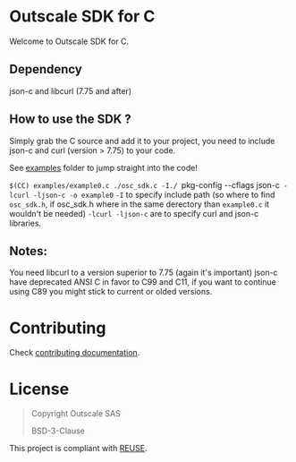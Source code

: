 # Outscale SDK for C

Welcome to Outscale SDK for C.

## Dependency

json-c and libcurl (7.75 and after)

## How to use the SDK ?

Simply grab the C source and add it to your project, you need to include json-c and curl (version > 7.75) to your code.

See [examples](examples/) folder to jump straight into the code!

`$(CC) examples/example0.c ./osc_sdk.c -I./ `pkg-config --cflags json-c` -lcurl -ljson-c -o example0`
`-I` to specify include path (so where to find `osc_sdk.h`, if osc_sdk.h where in the same derectory than `example0.c` it wouldn't be needed)
`-lcurl -ljson-c` are to specify curl and json-c libraries.

## Notes:
You need libcurl to a version superior to 7.75 (again it's important)
json-c have deprecated ANSI C in favor to C99 and C11, if you want to continue using C89 you might stick to current or olded versions.


# Contributing

Check [contributing documentation](CONTRIBUTING.md).

# License

> Copyright Outscale SAS
>
> BSD-3-Clause

This project is compliant with [REUSE](https://reuse.software/).
